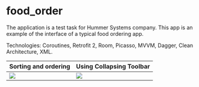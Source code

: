 # food_order

The application is a test task for Hummer Systems company. This app is an example of the interface of a typical food ordering app.

Technologies: Coroutines, Retrofit 2, Room, Picasso, MVVM, Dagger, Clean Architecture, XML.

| Sorting and ordering      | Using Collapsing Toolbar   |
| ----------|-----------|
| <img src="https://github.com/Glebasta33/CryptoReview/blob/master/app/src/main/res/drawable/screen1.gif"/> | <img src="https://github.com/Glebasta33/CryptoReview/blob/master/app/src/main/res/drawable/screen2.gif"/> |
